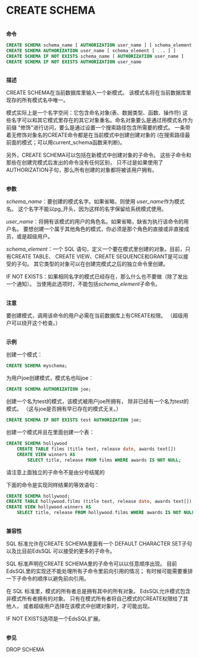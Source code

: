 # CREATE SCHEMA
<br/>**命令**
```SQL
CREATE SCHEMA schema_name [ AUTHORIZATION user_name ] [ schema_element [ ... ] ]
CREATE SCHEMA AUTHORIZATION user_name [ schema_element [ ... ] ]
CREATE SCHEMA IF NOT EXISTS schema_name [ AUTHORIZATION user_name ]
CREATE SCHEMA IF NOT EXISTS AUTHORIZATION user_name
```
<br/>**描述**

CREATE SCHEMA在当前数据库里输入一个新模式。 该模式名将在当前数据库里现存的所有模式名中唯一。

模式实际上是一个名字空间：它包含命名对象(表、数据类型、函数、操作符) 这些名字可以和其它模式里存在的其它对象重名。命名对象要么是通过用模式名作为前缀 "修饰"进行访问，要么是通过设置一个搜索路径包含所需要的模式。 一条带着无修饰对象名的CREATE命令都是在当前模式中创建创建对象的 (在搜索路径最前面的模式；可以用current_schema函数来判断)。

另外，CREATE SCHEMA可以包括在新模式中创建对象的子命令。 这些子命令和那些在创建完模式后发出的命令没有任何区别， 只不过是如果使用了AUTHORIZATION子句，那么所有创建的对象都将被该用户拥有。

<br/>**参数**

*schema_name*：要创建的模式名字。如果省略，则使用 *user_name*作为模式名。 这个名字不能以pg_开头，因为这样的名字保留给系统模式使用。

*user_name*：将拥有该模式的用户的角色名。如果省略，缺省为执行该命令的用户名。 要想创建一个属于其他角色的模式，你必须是那个角色的直接或非直接成员，或是超级用户。

*schema_element*：一个 SQL 语句，定义一个要在模式里创建的对象。目前，只有CREATE TABLE、 CREATE VIEW<!--、CREATE INDEX、 CREATE TRIGGER-->、CREATE SEQUENCE和GRANT是可以接受的子句。 其它类型的对象可以在创建完模式之后的独立命令里创建。

IF NOT EXISTS：如果相同名字的模式已经存在，那么什么也不要做（除了发出一个通知）。 当使用此选项时，不能包括*schema_element*子命令。

<br/>**注意**

要创建模式，调用该命令的用户必需在当前数据库上有CREATE权限。 （超级用户可以绕开这个检查。）

<br/>**示例**

创建一个模式：
```SQL
CREATE SCHEMA myschema;
```
为用户joe创建模式，模式名也叫joe：
```SQL
CREATE SCHEMA AUTHORIZATION joe;
```
创建一个名为test的模式，该模式被用户joe所拥有， 除非已经有一个名为test的模式。 （这与joe是否拥有早已存在的模式无关。）
```SQL
CREATE SCHEMA IF NOT EXISTS test AUTHORIZATION joe;
```
创建一个模式并且在里面创建一个表：
```SQL
CREATE SCHEMA hollywood
    CREATE TABLE films (title text, release date, awards text[])
    CREATE VIEW winners AS
        SELECT title, release FROM films WHERE awards IS NOT NULL;
```
请注意上面独立的子命令不是由分号结尾的

下面的命令是实现同样结果的等效语句：
```SQL
CREATE SCHEMA hollywood;
CREATE TABLE hollywood.films (title text, release date, awards text[]);
CREATE VIEW hollywood.winners AS
    SELECT title, release FROM hollywood.films WHERE awards IS NOT NULL;
```
<br/>**兼容性**

SQL 标准允许在CREATE SCHEMA里面有一个 DEFAULT CHARACTER SET子句以及比目前EdsSQL 可以接受的更多的子命令。

SQL 标准声明在CREATE SCHEMA里的子命令可以以任意顺序出现。 目前EdsSQL里的实现还不能处理所有子命令里前向引用的情况； 有时候可能需要重排一下子命令的顺序以避免前向引用。

在 SQL 标准里，模式的所有者总是拥有其中的所有对象。 EdsSQL允许模式包含非模式所有者拥有的对象。 只有在模式所有者将自己模式的CREATE权限给了其他人， 或者超级用户选择在该模式中创建对象时，才可能出现。

IF NOT EXISTS选项是一个EdsSQL扩展。

<br/>**参见**

<!--ALTER SCHEMA, -->DROP SCHEMA